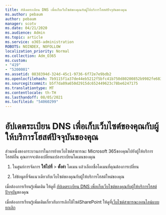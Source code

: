 ```yaml
---
title: อัปเดตระเบียน DNS เพื่อเก็บเว็บไซต์ของคุณกับผู้ให้บริการโฮสต์ปัจจุบันของคุณ
ms.author: pebaum
author: pebaum
manager: scotv
ms.date: 04/21/2020
ms.audience: Admin
ms.topic: article
ms.service: o365-administration
ROBOTS: NOINDEX, NOFOLLOW
localization_priority: Normal
ms.collection: Adm_O365
ms.custom:
- "419"
- "5200001"
ms.assetid: 0838394d-324d-45c1-9736-6f72e7e9bdb2
ms.openlocfilehash: 7b9115f1a37de44eb5212f5bfc41b750d80200852b9982fe683b90af6a22a7df
ms.sourcegitcommit: b5f7da89a650d2915dc652449623c78be6247175
ms.translationtype: MT
ms.contentlocale: th-TH
ms.lasthandoff: 08/05/2021
ms.locfileid: "54060299"
---
```

# <a name="update-dns-records-to-keep-your-website-with-your-current-hosting-provider"></a>อัปเดตระเบียน DNS เพื่อเก็บเว็บไซต์ของคุณกับผู้ให้บริการโฮสต์ปัจจุบันของคุณ

ส่วนหนึ่งของกระบวนการในการย้ายเว็บไซต์สาธารณะ Microsoft 365ของคุณไปยังผู้ให้บริการโฮสต์อื่น คุณอาจจะต้องเปลี่ยนแปลงระเบียนโดเมนของคุณ
  
1. ในศูนย์การจัดการ **ให้ไปที่** \> **ตั้งค่า** โดเมน แล้วเลือกชื่อโดเมนที่คุณต้องการเปลี่ยน

2. ใส่ข้อมูลที่จัดแนวเดียวกับเว็บไซต์ของคุณกับผู้ให้บริการโฮสต์ใหม่ของคุณ

เมื่อต้องการเรียนรู้เพิ่มเติม ให้ดูที่ [อัปเดตระเบียน DNS เพื่อเก็บเว็บไซต์ของคุณกับผู้ให้บริการโฮสต์ปัจจุบัน](https://docs.microsoft.com/microsoft-365/admin/dns/update-dns-records-to-retain-current-hosting-provider?view=o365-worldwide)ของคุณ
  
เมื่อต้องการเรียนรู้เพิ่มเติมเกี่ยวกับการเลิกใช้ไซต์SharePoint ให้ดูที่[เว็บไซต์สาธารณะออนไลน์แบบยกเลิก](https://support.office.com/article/sharepoint-online-public-websites-to-be-discontinued-e86bfd2f-5c7d-446f-a430-7cfcc0130916)
